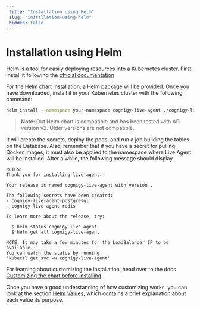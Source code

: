 ```yaml
---
 title: "Installation using Helm" 
 slug: "installation-using-helm" 
 hidden: false 
---
```

# Installation using Helm

Helm is a tool for easily deploying resources into a Kubernetes cluster. First, install it following the [official documentation](https://helm.sh/docs/intro/install/)

For the Helm chart installation, a Helm package will be provided. Once you have downloaded, install it in your Kubernetes cluster with the following command:

```sh
helm install --namespace your-namespace cognigy-live-agent ./cognigy-live-agent-x.x.x.tgz
```

>**Note:** Out Helm chart is compatible and has been tested with API version v2. Older versions are not compatible.

It will create the secrets, deploy the pods, and run a job building the tables on the Database. Also, remember that if you have a secret for pulling Docker images, it must also be applied to the namespace where Live Agent will be installed. After a while, the following message should display.

```
NOTES:
Thank you for installing live-agent.

Your release is named cognigy-live-agent with version .

The following secrets have been created:
- cognigy-live-agent-postgresql
- cognigy-live-agent-redis

To learn more about the release, try:

  $ helm status cognigy-live-agent
  $ helm get all cognigy-live-agent

NOTE: It may take a few minutes for the LoadBalancer IP to be available.
You can watch the status by running
'kubectl get svc -w cognigy-live-agent'
```

For learning about customizing the installation, head over to the docs [Customizing the chart before installing](https://helm.sh/docs/intro/using_helm/#customizing-the-chart-before-installing).

Once you have a good understanding of how customizing works, you can look at the section [Helm Values]({{config.site_url}}live-agent/installation/helm-values/), which contains a brief explanation about each value its purpose.
